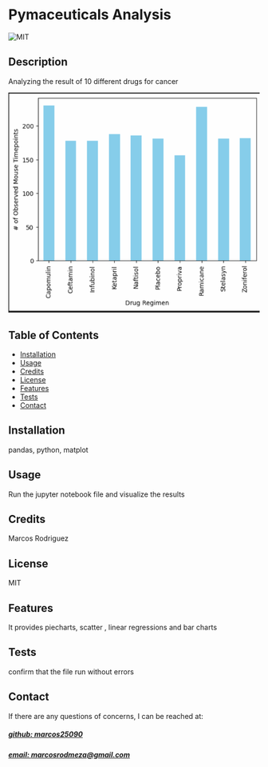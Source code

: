 # Pymaceuticals Analysis
![MIT](https://img.shields.io/badge/License-MIT-blue)



## Description
Analyzing the result of 10 different drugs for cancer

![app_image](barchart.png)

## Table of Contents
- [Installation](#installation)
- [Usage](#usage)
- [Credits](#credits)
- [License](#license)
- [Features](#features)
- [Tests](#tests)
- [Contact](#contact)

## Installation
pandas, python, matplot

## Usage
Run the jupyter notebook file and visualize the results

## Credits
Marcos Rodriguez

## License
MIT

## Features
It provides piecharts, scatter , linear regressions and bar charts

## Tests
confirm that the file run without errors

## Contact
If there are any questions of concerns, I can be reached at:
##### [github: marcos25090](https://github.com/marcos25090)
##### [email: marcosrodmeza@gmail.com](mailto:marcosrodmeza@gmail.com)
